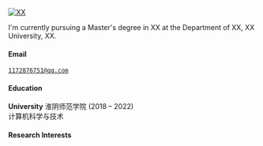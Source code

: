 [![XX](https://img.shields.io/badge/XX-github-blue?logo=github)](https://github.com/XX)

I'm currently pursuing a Master's degree in XX at the Department of XX, XX University, XX.

#### Email  
<code>1172876751@qq.com</code>  


#### Education  
**University**
淮阴师范学院 (2018 – 2022)   
计算机科学与技术

#### Research Interests  
